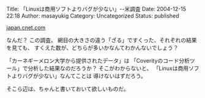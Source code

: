 Title: 「Linuxは商用ソフトよりバグが少ない」--米調査
Date: 2004-12-15 22:18
Author: masayukig
Category: Uncategorized
Status: published

[japan.cnet.com](http://japan.cnet.com/news/sec/story/0,2000050480,20079664,00.htm)

なんだ？ この調査。
網目の大きさの違う「ざる」ですくった、それぞれの結果を見ても、
すくえた数が、どちらが多いかなんてわかんないでしょう？

「カーネギーメロン大学から提供されたデータ」は
「Coverityのコード分析ツール」で分析した結果なのだろうか？
そこがわからないと、
「Linuxは商用ソフトよりバグが少ない」なんてことは
導けないはずだろう。

そこら辺は、ちゃんと書いておいて欲しいものだ。
